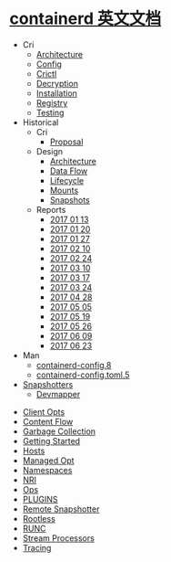 # [containerd 英文文档](https://github.com/containerd/containerd)

- Cri
  * [Architecture](cri/architecture.md)
  * [Config](cri/config.md)
  * [Crictl](cri/crictl.md)
  * [Decryption](cri/decryption.md)
  * [Installation](cri/installation.md)
  * [Registry](cri/registry.md)
  * [Testing](cri/testing.md)
- Historical
  - Cri
    * [Proposal](historical/cri/proposal.md)
  - Design
    * [Architecture](historical/design/architecture.md)
    * [Data Flow](historical/design/data-flow.md)
    * [Lifecycle](historical/design/lifecycle.md)
    * [Mounts](historical/design/mounts.md)
    * [Snapshots](historical/design/snapshots.md)
  - Reports
    * [2017 01 13](historical/reports/2017-01-13.md)
    * [2017 01 20](historical/reports/2017-01-20.md)
    * [2017 01 27](historical/reports/2017-01-27.md)
    * [2017 02 10](historical/reports/2017-02-10.md)
    * [2017 02 24](historical/reports/2017-02-24.md)
    * [2017 03 10](historical/reports/2017-03-10.md)
    * [2017 03 17](historical/reports/2017-03-17.md)
    * [2017 03 24](historical/reports/2017-03-24.md)
    * [2017 04 28](historical/reports/2017-04-28.md)
    * [2017 05 05](historical/reports/2017-05-05.md)
    * [2017 05 19](historical/reports/2017-05-19.md)
    * [2017 05 26](historical/reports/2017-05-26.md)
    * [2017 06 09](historical/reports/2017-06-09.md)
    * [2017 06 23](historical/reports/2017-06-23.md)
- Man
  * [containerd-config.8](man/containerd-config.8.md)
  * [containerd-config.toml.5](man/containerd-config.toml.5.md)
- [Snapshotters](snapshotters/README.md)
  * [Devmapper](snapshotters/devmapper.md)
* [Client Opts](client-opts.md)
* [Content Flow](content-flow.md)
* [Garbage Collection](garbage-collection.md)
* [Getting Started](getting-started.md)
* [Hosts](hosts.md)
* [Managed Opt](managed-opt.md)
* [Namespaces](namespaces.md)
* [NRI](NRI.md)
* [Ops](ops.md)
* [PLUGINS](PLUGINS.md)
* [Remote Snapshotter](remote-snapshotter.md)
* [Rootless](rootless.md)
* [RUNC](RUNC.md)
* [Stream Processors](stream_processors.md)
* [Tracing](tracing.md)
